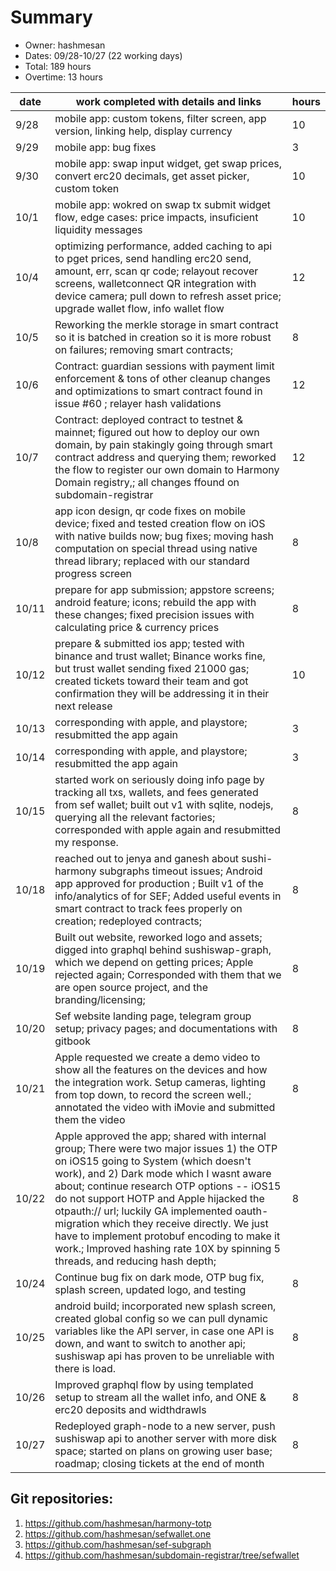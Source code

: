 # Summary
* Owner: hashmesan
* Dates: 09/28-10/27 (22 working days)
* Total: 189 hours
* Overtime: 13 hours


| date  | work completed with details and links                                                                                                                                                                                                                                                                                                                                                                                                                                                                   | hours |
|-------|---------------------------------------------------------------------------------------------------------------------------------------------------------------------------------------------------------------------------------------------------------------------------------------------------------------------------------------------------------------------------------------------------------------------------------------------------------------------------------------------------------|-------|
| 9/28  | mobile app: custom tokens, filter screen, app version, linking help, display currency                                                                                                                                                                                                                                                                                                                                                                                                                   | 10    |
| 9/29  | mobile app: bug fixes                                                                                                                                                                                                                                                                                                                                                                                                                                                                                   | 3     |
| 9/30  | mobile app: swap input widget, get swap prices, convert erc20 decimals, get asset picker, custom token                                                                                                                                                                                                                                                                                                                                                                                                  | 10    |
| 10/1  | mobile app: wokred on swap tx submit widget flow, edge cases: price impacts, insuficient liquidity messages                                                                                                                                                                                                                                                                                                                                                                                             | 10    |
| 10/4  | optimizing performance, added caching to api to pget prices,  send handling erc20 send, amount, err, scan qr code; relayout recover screens, walletconnect QR integration with device camera;  pull down to refresh asset price; upgrade wallet flow, info wallet flow                                                                                                                                                                                                                                  | 12    |
| 10/5  | Reworking the merkle storage in smart contract so it is batched in creation so it is more robust on failures; removing smart contracts;                                                                                                                                                                                                                                                                                                                                                                 | 8     |
| 10/6  | Contract: guardian sessions with payment limit enforcement & tons of other cleanup changes and optimizations to smart contract found in issue #60 ; relayer hash validations                                                                                                                                                                                                                                                                                                                            | 12    |
| 10/7  | Contract: deployed contract to testnet & mainnet; figured out how to deploy our own domain, by pain stakingly going through smart contract address and querying them; reworked the flow to register our own domain to Harmony Domain registry,; all changes ffound on subdomain-registrar                                                                                                                                                                                                               | 12    |
| 10/8  | app icon design, qr code fixes on mobile device; fixed and tested creation flow on iOS with native builds now;  bug fixes; moving hash computation on special thread using native thread library; replaced with our standard progress screen                                                                                                                                                                                                                                                            | 8     |
| 10/11 | prepare for app submission; appstore screens; android feature; icons; rebuild the app with these changes; fixed precision issues with calculating price & currency prices                                                                                                                                                                                                                                                                                                                               | 8     |
| 10/12 | prepare & submitted ios app; tested with binance and trust wallet; Binance works fine, but trust wallet sending fixed 21000 gas; created tickets toward their team and got confirmation they will be addressing it in their next release                                                                                                                                                                                                                                                                | 10    |
| 10/13 | corresponding with apple, and playstore; resubmitted the app again                                                                                                                                                                                                                                                                                                                                                                                                                                      | 3     |
| 10/14 | corresponding with apple, and playstore; resubmitted the app again                                                                                                                                                                                                                                                                                                                                                                                                                                      | 3     |
| 10/15 | started work on seriously doing info page by tracking all txs, wallets, and fees generated from sef wallet; built out v1 with sqlite, nodejs, querying all the relevant factories; corresponded with apple again and resubmitted my response.                                                                                                                                                                                                                                                           | 8     |
| 10/18 | reached out to jenya and ganesh about sushi-harmony subgraphs timeout issues; Android app approved for production ; Built v1 of the info/analytics of for SEF; Added useful events in smart contract to track fees properly on creation; redeployed contracts;                                                                                                                                                                                                                                          | 8     |
| 10/19 | Built out website, reworked logo and assets; digged into graphql behind sushiswap-graph, which we depend on getting prices; Apple rejected again; Corresponded with them that we are open source project, and the branding/licensing;                                                                                                                                                                                                                                                                   | 8     |
| 10/20 | Sef website landing page, telegram group setup; privacy pages; and documentations with gitbook                                                                                                                                                                                                                                                                                                                                                                                                          | 8     |
| 10/21 | Apple requested we create a demo video to show all the features on the devices and how the integration work.  Setup cameras, lighting from top down, to record the screen well.; annotated the video with iMovie and submitted them the video                                                                                                                                                                                                                                                           | 8     |
| 10/22 | Apple approved the app; shared with internal group;  There were two major issues 1) the OTP on iOS15 going to System (which doesn't work), and 2) Dark mode which I wasnt aware about; continue research OTP options -- iOS15 do not support HOTP and Apple hijacked the otpauth:// url; luckily GA implemented oauth-migration which they receive directly.  We just have to implement protobuf encoding to make it work.;   Improved hashing rate 10X by spinning 5 threads, and reducing hash depth; | 8     |
| 10/24 | Continue bug fix on dark mode, OTP bug fix, splash screen, updated logo, and  testing                                                                                                                                                                                                                                                                                                                                                                                                                   | 8     |
| 10/25 | android build; incorporated new splash screen, created global config so we can pull dynamic variables like the API server, in case one API is down, and want to switch to another api; sushiswap api has proven to be unreliable with there is load.                                                                                                                                                                                                                                                    | 8     |
| 10/26 | Improved graphql flow by using templated setup to stream all the wallet info, and ONE &  erc20 deposits and widthdrawls                                                                                                                                                                                                                                                                                                                                                                                 | 8     |
| 10/27 | Redeployed graph-node to a new server, push sushiswap api to another server with more disk space; started on plans on growing user base; roadmap; closing tickets at the end of month                                                                                                                                                                                                                                                                                                                   | 8     |


## Git repositories:

1. https://github.com/hashmesan/harmony-totp
2. https://github.com/hashmesan/sefwallet.one
3. https://github.com/hashmesan/sef-subgraph
2. https://github.com/hashmesan/subdomain-registrar/tree/sefwallet